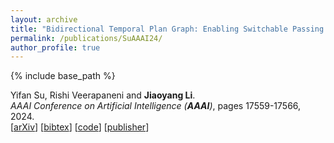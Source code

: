 ```yaml
---
layout: archive
title: "Bidirectional Temporal Plan Graph: Enabling Switchable Passing Orders for More Efficient Multi-Agent Path Finding Plan Execution"
permalink: /publications/SuAAAI24/
author_profile: true
---
```


{% include base_path %}

Yifan Su, Rishi Veerapaneni and **Jiaoyang Li**.      
<i>AAAI Conference on Artificial Intelligence (**AAAI**)</i>, pages 17559-17566, 2024.                           
[[arXiv](https://arxiv.org/abs/2401.00315)]
[<a href="javascript:void(0)" onclick="(function(target, id) { if ($('#' + id).css('display') == 'block') { $('#' + id).hide('fast'); $(target).text('bibtex') } else { $('#' + id).show('fast'); $(target).text('bibtex▲') } })(this, 'bibtex-SuAAAI24');">bibtex</a>]
[[code](https://github.com/YifanSu1301/BTPG)] [[publisher](https://doi.org/10.1609/aaai.v38i16.29706)]         
<div id="bibtex-SuAAAI24" style="display:none">
<pre>@inproceedings{SuAAAI24,
  author    = {Yifan Su and Rishi Veerapaneni and Jiaoyang Li},
  title     = {Bidirectional Temporal Plan Graph: Enabling Switchable Passing Orders for More Efficient Multi-Agent Path Finding Plan Execution},
  booktitle = {Proceedings of the AAAI Conference on Artificial Intelligence (AAAI)},
  pages     = {17559--17566},
  year      = {2024}
}
</pre></div>  
